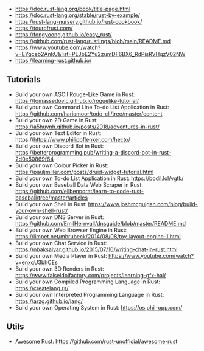 - https://doc.rust-lang.org/book/title-page.html
- https://doc.rust-lang.org/stable/rust-by-example/
- https://rust-lang-nursery.github.io/rust-cookbook/
- https://tourofrust.com/
- https://fongyoong.github.io/easy_rust/
- https://github.com/rust-lang/rustlings/blob/main/README.md
- https://www.youtube.com/watch?v=EYqceb2AnkU&list=PLJbE2Yu2zumDF6BX6_RdPisRVHgzV02NW
- https://learning-rust.github.io/

## Tutorials

- Build your own ASCII Rouge-Like Game in Rust: https://tomassedovic.github.io/roguelike-tutorial/
- Build your own Command Line To-do List Application in Rust: https://github.com/hariamoor/todo-cli/tree/master/content
- Build your own 2D Game in Rust: https://a5huynh.github.io/posts/2018/adventures-in-rust/
- Build your own Text Editor in Rust: https://https://www.philippflenker.com/hecto/
- Build your own Discord Bot in Rust: https://betterprogramming.pub/writing-a-discord-bot-in-rust-2d0e50869f64
- Build your own Colour Picker in Rust: https://pauljmiller.com/posts/druid-widget-tutorial.html
- Build your own To-do List Application in Rust: https://bodil.lol/vgtk/
- Build your own Baseball Data Web Scraper in Rust: https://github.com/elibenporat/learn-to-code-rust-baseball/tree/master/articles
- Build your own Shell in Rust: https://www.joshmcguigan.com/blog/build-your-own-shell-rust/
- Build your own DNS Server in Rust: https://github.com/EmilHernvall/dnsguide/blob/master/README.md
- Build your own Web Browser Engine in Rust: https://limpet.net/mbrubeck/2014/08/08/toy-layout-engine-1.html
- Build your own Chat Service in Rust: https://nbaksalyar.github.io/2015/07/10/writing-chat-in-rust.html
- Build your own Media Player in Rust: https://www.youtube.com/watch?v=enxqU3bhCEs
- Build your own 3D Renders in Rust: https://www.falseidolfactory.com/projects/learning-gfx-hal/
- Build your own Compiled Programming Language in Rust: https://createlang.rs/
- Build your own Interpreted Programming Language in Rust: https://arzg.github.io/lang/
- Build your own Operating System in Rust: https://os.phil-opp.com/

## Utils

- Awesome Rust: https://github.com/rust-unofficial/awesome-rust
